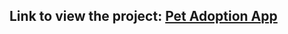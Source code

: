 ## Link to view the project: [Pet Adoption App](https://www.figma.com/design/I6Ovs7ObfO2LvDi0NRqG5Q/Pet-adaption-App?node-id=0-1&t=QVljzmJA2yuZS0Q1-1)
